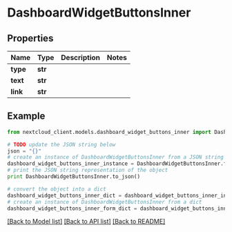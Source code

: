 # DashboardWidgetButtonsInner


## Properties
Name | Type | Description | Notes
------------ | ------------- | ------------- | -------------
**type** | **str** |  | 
**text** | **str** |  | 
**link** | **str** |  | 

## Example

```python
from nextcloud_client.models.dashboard_widget_buttons_inner import DashboardWidgetButtonsInner

# TODO update the JSON string below
json = "{}"
# create an instance of DashboardWidgetButtonsInner from a JSON string
dashboard_widget_buttons_inner_instance = DashboardWidgetButtonsInner.from_json(json)
# print the JSON string representation of the object
print DashboardWidgetButtonsInner.to_json()

# convert the object into a dict
dashboard_widget_buttons_inner_dict = dashboard_widget_buttons_inner_instance.to_dict()
# create an instance of DashboardWidgetButtonsInner from a dict
dashboard_widget_buttons_inner_form_dict = dashboard_widget_buttons_inner.from_dict(dashboard_widget_buttons_inner_dict)
```
[[Back to Model list]](../README.md#documentation-for-models) [[Back to API list]](../README.md#documentation-for-api-endpoints) [[Back to README]](../README.md)


